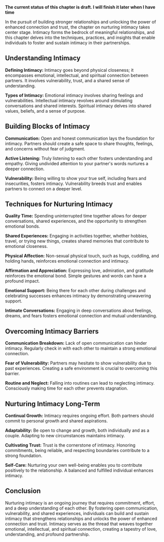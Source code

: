 **The current status of this chapter is draft. I will finish it later when I have time**

In the pursuit of building stronger relationships and unlocking the power of enhanced connection and trust, the chapter on nurturing intimacy takes center stage. Intimacy forms the bedrock of meaningful relationships, and this chapter delves into the techniques, practices, and insights that enable individuals to foster and sustain intimacy in their partnerships.

Understanding Intimacy
----------------------

**Defining Intimacy:** Intimacy goes beyond physical closeness; it encompasses emotional, intellectual, and spiritual connection between partners. It involves vulnerability, trust, and a shared sense of understanding.

**Types of Intimacy:** Emotional intimacy involves sharing feelings and vulnerabilities. Intellectual intimacy revolves around stimulating conversations and shared interests. Spiritual intimacy delves into shared values, beliefs, and a sense of purpose.

Building Blocks of Intimacy
---------------------------

**Communication:** Open and honest communication lays the foundation for intimacy. Partners should create a safe space to share thoughts, feelings, and concerns without fear of judgment.

**Active Listening:** Truly listening to each other fosters understanding and empathy. Giving undivided attention to your partner's words nurtures a deeper connection.

**Vulnerability:** Being willing to show your true self, including fears and insecurities, fosters intimacy. Vulnerability breeds trust and enables partners to connect on a deeper level.

Techniques for Nurturing Intimacy
---------------------------------

**Quality Time:** Spending uninterrupted time together allows for deeper conversations, shared experiences, and the opportunity to strengthen emotional bonds.

**Shared Experiences:** Engaging in activities together, whether hobbies, travel, or trying new things, creates shared memories that contribute to emotional closeness.

**Physical Affection:** Non-sexual physical touch, such as hugs, cuddling, and holding hands, reinforces emotional connection and intimacy.

**Affirmation and Appreciation:** Expressing love, admiration, and gratitude reinforces the emotional bond. Simple gestures and words can have a profound impact.

**Emotional Support:** Being there for each other during challenges and celebrating successes enhances intimacy by demonstrating unwavering support.

**Intimate Conversations:** Engaging in deep conversations about feelings, dreams, and fears fosters emotional connection and mutual understanding.

Overcoming Intimacy Barriers
----------------------------

**Communication Breakdown:** Lack of open communication can hinder intimacy. Regularly check in with each other to maintain a strong emotional connection.

**Fear of Vulnerability:** Partners may hesitate to show vulnerability due to past experiences. Creating a safe environment is crucial to overcoming this barrier.

**Routine and Neglect:** Falling into routines can lead to neglecting intimacy. Consciously making time for each other prevents stagnation.

Nurturing Intimacy Long-Term
----------------------------

**Continual Growth:** Intimacy requires ongoing effort. Both partners should commit to personal growth and shared aspirations.

**Adaptability:** Be open to change and growth, both individually and as a couple. Adapting to new circumstances maintains intimacy.

**Cultivating Trust:** Trust is the cornerstone of intimacy. Honoring commitments, being reliable, and respecting boundaries contribute to a strong foundation.

**Self-Care:** Nurturing your own well-being enables you to contribute positively to the relationship. A balanced and fulfilled individual enhances intimacy.

Conclusion
----------

Nurturing intimacy is an ongoing journey that requires commitment, effort, and a deep understanding of each other. By fostering open communication, vulnerability, and shared experiences, individuals can build and sustain intimacy that strengthens relationships and unlocks the power of enhanced connection and trust. Intimacy serves as the thread that weaves together emotional, intellectual, and spiritual connection, creating a tapestry of love, understanding, and profound partnership.
